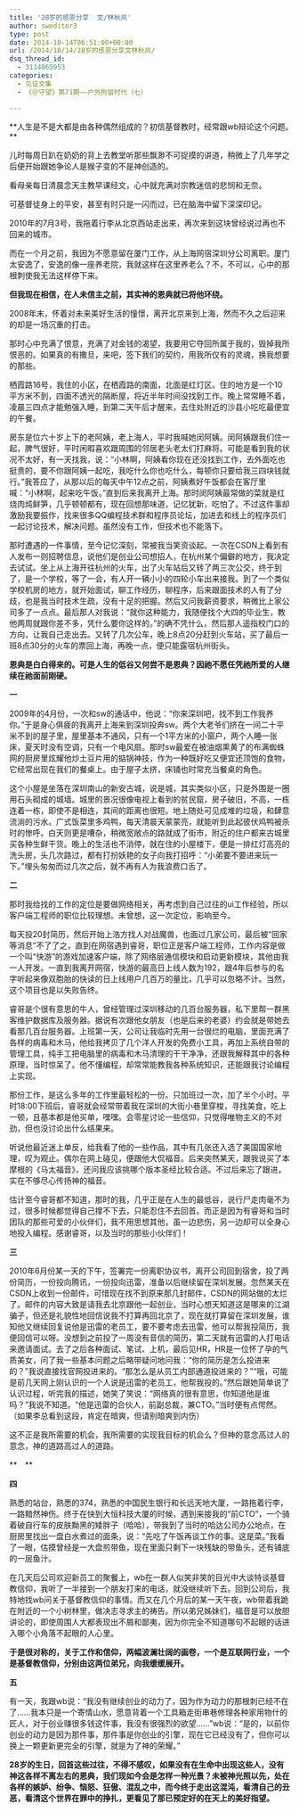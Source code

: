 ```yaml
---
title: '28岁的感恩分享  文/林秋岚'
author: sweditor3
type: post
date: 2014-10-14T06:51:00+00:00
url: /2014/10/14/28岁的感恩分享文林秋岚/
dsq_thread_id:
  - 3114865953
categories:
  - 见证文集
  - 《＠守望》第71期——户外拘留时代（七）

---
```

**人生是不是大都是由各种偶然组成的？初信基督教时，经常跟wb辩论这个问题。　**

儿时每周日趴在奶奶的背上去教堂听那些飘渺不可捉摸的讲道，稍微上了几年学之后便开始跟她争论人是猴子变的不是神创造的。

看母亲每日清晨念天主教早课经文，心中就充满对宗教迷信的悲悯和无奈。
  
可基督徒身上的平安，甚至有时只是一闪而过，已在脑海中留下深深印记。

2010年的7月3号，我拖着行李从北京西站走出来，再次来到这块曾经说过再也不回来的城市。

而在一个月之前，我因为不愿意留在厦门工作，从上海网宿深圳分公司离职。厦门太安逸了，安逸的像一座养老院，我就这样在这里养老么？不，不可以，心中的那根刺使我无法这样停下来。

**但我现在相信，在人未信主之前，其实神的恩典就已将他环绕。**

2008年末，怀着对未来美好生活的憧憬，离开北京来到上海，然而不久之后迎来的却是一场沉重的打击。

那时心中充满了恨意，充满了对金钱的渴望，我要用它夺回所属于我的，毁掉我所恨恶的。如果真的有撒旦，来吧，签下我们的契约，用我所仅有的灵魂，换我想要的那些。

栖霞路16号，我住的小区，在栖霞路的南面，北面是红灯区。住的地方是一个10平方米不到，四面不透光的隔断屋，将近半年时间没找到工作。晚上常常睡不着，凌晨三四点才能勉强入睡，到第二天午后才醒来，去住处附近的沙县小吃吃最便宜的午餐。

房东是位六十岁上下的老阿姨，老上海人，平时我喊她闵阿姨。闵阿姨跟我们住一起，脾气很好，平时闲暇喜欢跟周围的邻居老头老太们打麻将。可能是看到我的状况不太好，有一天找我，说：“小林啊，阿姨看你现在还没找到工作，去外面吃也挺贵的，要不你跟阿姨一起吃，我吃什么你也吃什么，每顿你只要给我三四块钱就行。”我答应了，从那以后的每天中午12点之前，阿姨煮好午饭都会在客厅里喊：“小林啊，起来吃午饭。”直到后来我离开上海。那时闵阿姨最常做的菜就是红烧肉炖鲜笋，几乎顿顿都有，现在回想那味道，记忆犹新，吃怕了。不过这件事却激励我要振作，找来很多QQ编程技术群和程序员论坛，加进去和线上的程序员们一起讨论技术，解决问题。虽然没有工作，但技术也不能落下。

那时遭遇的一件事情，至今记忆深刻，常被我当笑资谈起。一次在CSDN上看到有人发布一则招聘信息，说他们是创业公司想招人，在杭州某个偏僻的地方，我决定去试试。坐上从上海开往杭州的火车，出了火车站后又转了两三次公交，终于到了，是一个学校，等了一会，有人开一辆小小的四轮小车出来接我。到了一个类似学校机房的地方，就开始面试，聊工作经历，聊程序，后来跟面技术的人有了分歧，也是我当时技术生疏，没有十足的把握。然后又问我薪资要求，稍微比上家公司多了一点点。最后那人对我说：“就你这种能力，我随便找个大四的毕业生，教他两周就跟你差不多，凭什么要你这样的。”的确不凭什么，然后那人遥指校门口的方向，让我自己走出去。又转了几次公车，晚上8点20分赶到火车站，买了最后一班8点30分的火车的票回上海，再晚一点，便只能露宿杭州街头。

**恩典是白白得来的。可是人生的低谷又何尝不是恩典？因祂不愿任凭祂所爱的人继续在祂面前刚硬。**

**一**

2009年的4月份，一次和sw的通话中，他说：“你来深圳吧，找不到工作我养你。”于是身心俱疲的我离开上海来到深圳投奔sw。两个大老爷们挤在一间二十平米不到的屋子里，屋里基本不通风，只有一个1平方米的小窗户，两个人睡一张床，夏天时没有空调，只有一个电风扇。那时sw最爱在被油烟熏黄了的布满蜘蛛网的厨房里炫耀他炒土豆片用的掂锅神技，作为一种既好吃又便宜还顶饱的食物，它经常出现在我们的餐桌上。由于屋子太挤，床铺也时常充当餐桌的角色。

这个小屋是坐落在深圳南山的新安古城，说是城，其实类似小区，只是外围是一圈用石头砌成的城墙。城里的景况很像电视上看到的贫民窟，房子破旧，不高，一栋连着一栋，即使不是相连，其间的距离也很短。地上随处可见成堆的垃圾，和肆意流淌的污水。广式饭菜里多鸡鸭，每天清晨天蒙蒙亮，就能听到此起彼伏鸡鸭被杀时的惨呼。白天则更是嘈杂，稍微宽敞点的路就成了街市，附近的住户都来古城里买各种生鲜干货。晚上的生活也不消停，就在住的小屋楼下，便是一排红灯高亮的洗头房，头几次路过，都有打扮妖艳的女子向我打招呼：“小弟要不要进来玩一下。”埋头匆匆而过几次之后，就不再有人为我浪费口舌了。

**二**

那时我给找的工作的定位是要做网络相关，再考虑到自己过往的ui工作经验，所以客户端工程师的职位比较理想。未曾想，这一次定位，影响至今。

每天投20封简历，然后开始上浩方找人对战魔兽，也面过几家公司，最后被“回家等消息”不了了之，直到在网宿遇到睿哥，职位正是客户端工程师，工作内容是做一个叫“快游”的游戏加速客户端，除了网络层通信模块和启动更新模块，其他由我一人开发。一直到我离开网宿，快游的最高日上线人数为192，跟4年后参与的名字听起来像双胞胎的快读的日上线用户几百万的量比，几乎可以忽略不计。当然，这个项目也是以失败告终。

睿哥是个很有意思的牛人，曾经管理过深圳移动的几百台服务器，私下里帮一群黑客维护数据库及服务器。据说有次跟他女朋友（也是后来的老婆）约会就是带她去看那几百台服务器。上班第一天，公司让我临时先用一台很烂的电脑，里面充满了各样的病毒和木马，他给我拷贝了几个洋人开发的免费小工具，再加上系统自带的管理工具，纯手工把电脑里的病毒和木马清理的干干净净，还跟我解释其中的各种原理，当时惊呆了。他不懂编程，却常常能教我各种系统知识，还能跟我讨论编程上实现。

那份工作，是这么多年的工作里最轻松的一份。只加班过一次，加了半个小时。平时18:00下班后，睿哥就会经常带着我在深圳的大街小巷里穿梭，寻找美食，吃上一顿，且基本都是他买单，嘿嘿。会零星讨论一些信仰，只觉得唯物主义的不对劲，但也没讨论出什么结果来。

听说他最近迷上单反，给我看了他的一些作品，其中有几张还入选了美国国家地理，叹为观止。偶尔在网上碰见，便跟他大侃福音。后来突然某天，跟我说买了本摩根的《马太福音》，还问我应该挑哪个版本圣经比较合适。不过后来忘了跟进，实在不够尽心传扬神的福音。

估计至今睿哥都不知道，那时的我，几乎正是在人生的最低谷，说行尸走肉毫不为过，很多时候都觉得自己撑不下去，只能忍住不去回首。而正是因为有睿哥和当时团队的那些可爱的小伙伴们，我不用思想其他，虽一边悲伤，另一边却可以全身心地投入编程。感谢睿哥，以及当时的那些小伙伴们！

**三**

2010年6月份某一天的下午，签署完一份离职协议书，离开公司回到宿舍，投了两份简历，一份投向腾讯，一份投向迅雷，准备以后继续留在深圳发展。忽然某天在CSDN上收到一份邮件，可惜现在找不到原来那几封邮件，CSDN的网站做的太烂了。邮件的内容大致是请我去北京跟他一起创业，当时心想天知道这是哪来的江湖骗子，但还是礼貌性地回信说我不打算再回北京了，现在就打算留在深圳发展，谁知他又继续回复说他是迅雷的老员工，要不要考虑去迅雷，他可以帮我投简历，我便回信可以呀。没想到之前投了一周没有音信的简历，第二天就有迅雷的人打电话来邀请面试。去了之后各种面试、笔试、上机，最后见HR，HR是一位怀了孕的气质美女，问了我一些基本问题之后略带疑问地问我：“你的简历是怎么投进来的？”我说直接找官网投进来的。“那怎么是从员工内部通道投进来的？”“哦，可能是前几天网上刚认识的一个人说是迅雷的老员工，他帮我投的。”然后跟她简单说了认识过程，听完我的描述，她笑了笑说：“网络真的很有意思，你知道他是谁吗？”我说不知道。“他是迅雷的合伙人，前副总裁，兼CTO。”当时便有点愕然。（如果李总看到这段，肯定在暗爽，但请别暗爽到内伤）

这不正是我所需要的机会，我所需要的实现我目标的机会么？但神的意念高过人的意念，神的道路高过人的道路。
  
**　**
  
 **四**

熟悉的站台，熟悉的374，熟悉的中国民生银行和长远天地大厦，一路拖着行李，一路黯然神伤。终于在快到大恒科技大厦的时候，遇到来接我的“前CTO”，一个骑着破自行车的皮肤黝黑的矮胖子（哈哈），带我到了当时的哈达公司办公地点，在厨房里找出一盘白水煮过的面条，说：“先吃了午饭再谈工作的事。这是菜。”我看了一眼，估摸曾经是一大盘煎带鱼，现在里面只剩下一块残缺的带鱼头，还有铺底的一层鱼汁。

在几天后公司欢迎新员工的聚餐上，wb在一群人似笑非笑的目光中大谈特谈基督教信仰，我听了一半接到一个朋友打来的电话，就没继续听下去。回到公司后，我特地找wb问关于基督教信仰的事情。而又在几个月后的某一天午夜，wb带着我跪在附近的一个小树林里，做决志寻求主的祷告。所以弟兄姊妹们，福音是可以放胆讲论的，即使周围人大都表现出不屑和鄙夷，因为你完全不知道哪句不起眼的话进入哪个小角落不起眼的人心里。

**于是很对称的，关于工作和信仰，两幅波澜壮阔的画卷，一个是互联网行业，一个是基督教信仰，分别由这两位弟兄，向我缓缓展开。**

**五**

有一天，我跟wb说：“我没有继续创业的动力了，因为作为动力的那根刺已经不在了……我本只是一个寄情山水，愿意背着一个工具箱走街串巷修理各种家用物什的匠人，对于创业赚很多钱这件事，我没有很强烈的欲望……”wb说：“是的，以前你创业的动力是因为那件事，那件事是你创业的引擎，现在它已经没有了，但你可以换上一颗更新更完全的引擎，就是为了神的荣耀。”

**28岁的生日，回首这些过往，不得不感叹，如果没有在生命中出现这些人，没有神这各样不离左右的恩典，我们现如今会是怎样一种光景？未被神光照以先，处在各样的嫉妒、纷争、恼怒、狂傲、混乱之中，而今终于走出这混沌，看清自己的丑恶，看清这个世界在罪中的挣扎，更看见了那已预定好的在天上的美好指望。**
